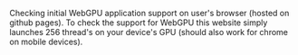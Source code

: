 Checking initial WebGPU application support on user's browser (hosted on github pages).
To check the support for WebGPU this website simply launches 256 thread's on your device's GPU (should also work for chrome on mobile devices).
